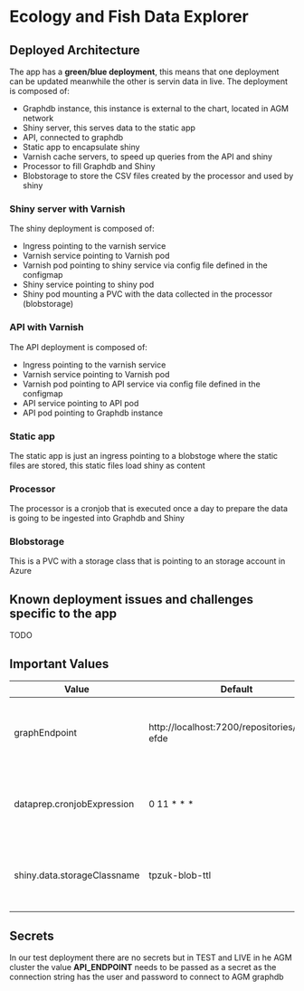# Ecology and Fish Data Explorer
## Deployed Architecture
The app has a **green/blue deployment**, this means that one deployment can be updated meanwhile the other is servin data in live.
The deployment is composed of:
- Graphdb instance, this instance is external to the chart, located in AGM network
- Shiny server, this serves data to the static app
- API, connected to graphdb
- Static app to encapsulate shiny
- Varnish cache servers, to speed up queries from the API and shiny
- Processor to fill Graphdb and Shiny
- Blobstorage to store the CSV files created by the processor and used by shiny
### Shiny server with Varnish
The shiny deployment is composed of:
- Ingress pointing to the varnish service
- Varnish service pointing to Varnish pod
- Varnish pod pointing to shiny service via config file defined in the configmap
- Shiny service pointing to shiny pod
- Shiny pod mounting a PVC with the data collected in the processor (blobstorage)
### API with Varnish
The API deployment is composed of:
- Ingress pointing to the varnish service
- Varnish service pointing to Varnish pod
- Varnish pod pointing to API service via config file defined in the configmap
- API service pointing to API pod
- API pod pointing to Graphdb instance
### Static app
The static app is just an ingress pointing to a blobstoge where the static files are stored, this static files load shiny as content
### Processor
The processor is a cronjob that is executed once a day to prepare the data is going to be ingested into Graphdb and Shiny
### Blobstorage
This is a PVC with a storage class that is pointing to an storage account in Azure 
## Known deployment issues and challenges specific to the app
TODO 
## Important Values 
|  Value | Default  | Explanation  |
|---|---|---|
| graphEndpoint | http://localhost:7200/repositories/defra-efde | Graphdb endpoint including the repository name |
| dataprep.cronjobExpression | 0 11 * * * | When the processor is going to kick off (As a cron expresion)  |
| shiny.data.storageClassname  | tpzuk-blob-ttl | Storage class is going to be used to load the data |

## Secrets
In our test deployment there are no secrets but in TEST and LIVE in he AGM cluster the value **API_ENDPOINT** needs to be passed as a secret as the connection string has the user and password to connect to AGM graphdb